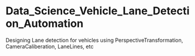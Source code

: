 # Data_Science_Vehicle_Lane_Detection_Automation
Designing Lane detection for vehicles using PerspectiveTransformation, CameraCaliberation, LaneLines, etc
